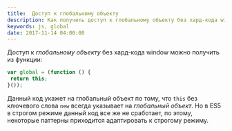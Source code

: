 ```yaml
---
title:  Доступ к глобальному объекту
description: Как получить доступ к глобальному объекту без хард-кода window.
keywords: js, global
date: 2017-11-14 04:00:00
---
```


Доступ к *глобальному объекту* без хард-кода window можно получить из функции:

```js
var global = (function () {
 return this;
}());
```

Данный код укажет на глобальный объект по тому, что `this` без ключевого слова `new` всегда указывает на *глобальный объект*. Но в ES5 в строгом режиме данный код все же не сработает, по этому, некоторые паттерны приходится адаптировать к строгому режиму.